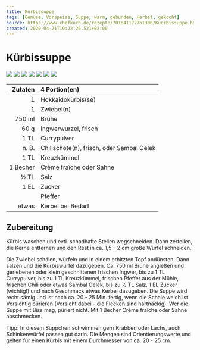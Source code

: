 ```yaml
---
title: Kürbissuppe
tags: [Gemüse, Vorspeise, Suppe, warm, gebunden, Herbst, gekocht]
source: https://www.chefkoch.de/rezepte/701641172761306/Kuerbissuppe.html
created: 2020-04-21T19:22:26.521+02:00
---
```


# Kürbissuppe

![](https://img.chefkoch-cdn.de/rezepte/701641172761306/bilder/764434/crop-360x240/kuerbissuppe.jpg) ![](https://img.chefkoch-cdn.de/rezepte/701641172761306/bilder/734048/crop-360x240/kuerbissuppe.jpg) ![](https://img.chefkoch-cdn.de/rezepte/701641172761306/bilder/1247098/crop-360x240/kuerbissuppe.jpg) ![](https://img.chefkoch-cdn.de/rezepte/701641172761306/bilder/840994/crop-360x240/kuerbissuppe.jpg) ![](https://img.chefkoch-cdn.de/rezepte/701641172761306/bilder/838187/crop-360x240/kuerbissuppe.jpg) ![](https://img.chefkoch-cdn.de/rezepte/701641172761306/bilder/498682/crop-360x240/kuerbissuppe.jpg) ![](https://img.chefkoch-cdn.de/rezepte/701641172761306/bilder/492710/crop-360x240/kuerbissuppe.jpg)

| **Zutaten** | 4 Portion(en)                             |
| ----------: | :---------------------------------------- |
|           1 | Hokkaidokürbis(se)                        |
|           1 | Zwiebel(n)                                |
|      750 ml | Brühe                                     |
|        60 g | Ingwerwurzel, frisch                      |
|        1 TL | Currypulver                               |
|       n. B. | Chilischote(n), frisch, oder Sambal Oelek |
|        1 TL | Kreuzkümmel                               |
|    1 Becher | Crème fraîche oder Sahne                  |
|        ½ TL | Salz                                      |
|        1 EL | Zucker                                    |
|             | Pfeffer                                   |
|       etwas | Kerbel bei Bedarf                         |

## Zubereitung

Kürbis waschen und evtl. schadhafte Stellen wegschneiden. Dann zerteilen, die Kerne entfernen und den Rest in ca. 1,5 – 2 cm große Würfel schneiden. 

Die Zwiebel schälen, würfeln und in einem erhitzten Topf andünsten. Dann salzen und die Kürbiswürfel dazugeben. Ca. 750 ml Brühe angießen und geriebenen oder klein geschnittenen frischen Ingwer, bis zu 1 TL Currypulver, bis zu 1 TL Kreuzkümmel, frischen Pfeffer aus der Mühle, frischen Chili oder etwas Sambal Oelek, bis zu ½ TL Salz, 1 EL Zucker (wichtig!) und nach Geschmack etwas Kerbel dazugeben.
Die Suppe wird recht sämig und ist nach ca. 20 - 25 Min. fertig, wenn die Schale weich ist. Vorsichtig pürieren (Vorsicht dabei - die Flecken sind hartnäckig). Wer die Suppe mit Biss mag, püriert nicht. 
Mit 1 Becher Crème fraîche oder Sahne abschmecken. 

Tipp: In diesem Süppchen schwimmen gern Krabben oder Lachs, auch Schinkenwürfel passen gut darin.
Die Mengen sind Orientierungswerte und gelten für einen Kürbis mit einem Durchmesser von ca. 20 - 25 cm.